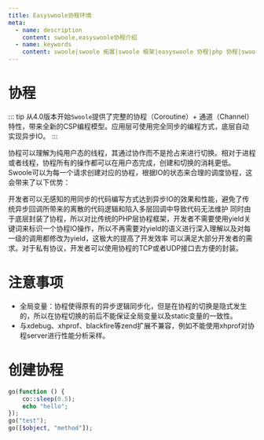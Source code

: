 ```yaml
---
title: Easyswoole协程环境
meta:
  - name: description
    content: swoole,easyswoole协程介绍
  - name: keywords
    content: swoole|swoole 拓展|swoole 框架|easyswoole 协程|php 协程|swoole
---
```


# 协程

::: tip
从4.0版本开始`Swoole`提供了完整的协程（Coroutine）+ 通道（Channel）特性，带来全新的CSP编程模型。应用层可使用完全同步的编程方式，底层自动实现异步IO。
:::

协程可以理解为纯用户态的线程，其通过协作而不是抢占来进行切换。相对于进程或者线程，协程所有的操作都可以在用户态完成，创建和切换的消耗更低。Swoole可以为每一个请求创建对应的协程，根据IO的状态来合理的调度协程，这会带来了以下优势：

开发者可以无感知的用同步的代码编写方式达到异步IO的效果和性能，避免了传统异步回调所带来的离散的代码逻辑和陷入多层回调中导致代码无法维护
同时由于底层封装了协程，所以对比传统的PHP层协程框架，开发者不需要使用yield关键词来标识一个协程IO操作，所以不再需要对yield的语义进行深入理解以及对每一级的调用都修改为yield，这极大的提高了开发效率
可以满足大部分开发者的需求。对于私有协议，开发者可以使用协程的TCP或者UDP接口去方便的封装。


# 注意事项

- 全局变量：协程使得原有的异步逻辑同步化，但是在协程的切换是隐式发生的，所以在协程切换的前后不能保证全局变量以及static变量的一致性。
- 与xdebug、xhprof、blackfire等zend扩展不兼容，例如不能使用xhprof对协程server进行性能分析采样。


# 创建协程

```php
go(function () {
    co::sleep(0.5);
    echo "hello";
});
go("test");
go([$object, "method"]);
```
